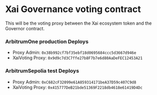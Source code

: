# Xai Governance voting contract

This will be the voting proxy between the Xai ecosystem token and the Governor contract.

### ArbitrumOne production Deploys

- Proxy Admin: `0x38b992cf7bf35ebf18d0695684ccc5d3667d946e`
- XaiVoting Proxy: `0x9d9c7d3C7ffe27b8F7b7e6d80AaDeFEC12453A21`

### ArbitrumSepolia test Deploys

- Proxy Admin: `0xC682cF32099e61A859314171beA37D59c407C9d8`
- XaiVoting Proxy: `0x415777DeB21bde51369F2218db4618e61419D4Dc`